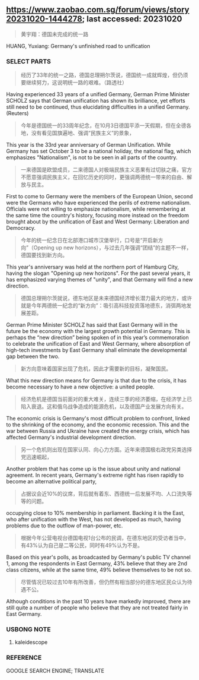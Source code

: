 ## https://www.zaobao.com.sg/forum/views/story20231020-1444278; last accessed: 20231020

> 黄宇翔：德国未完成的统一路

HUANG, Yuxiang: Germany's unfinished road to unification

### SELECT PARTS

> 经历了33年的统一之路，德国总理朔尔茨说，德国统一成就辉煌，但仍须要继续努力，这说明统一路的艰难。（路透社）

Having experienced 33 years of a unified Germany, German Prime Minister SCHOLZ says that German unification has shown its brilliance, yet efforts still need to be continued, thus elucidating difficulties in a unified Germany. (Reuters)

> 今年是德国统一的33周年纪念，在10月3日德国平添一天假期，但在全德各地，没有看见国旗遍地、强调“民族主义”的景象，

This year is the 33rd year anniversary of German Unification. While Germany has set October 3 to be a national holiday, the national flag, which emphasizes "Nationalism", is not to be seen in all parts of the country.

> 一来德国是欧盟成员，二来德国人对极端民族主义恶果有过切肤之痛，官方不愿意强调民族主义，在回忆历史的同时，更强调两德统一带来的自由、解放与民主。

First to come to Germany were the members of the European Union, second were the Germans who have experienced the perils of extreme nationalism. Officials were not willing to emphasize nationalism, while remembering at the same time the country's history, focusing more instead on the freedom brought about by the unification of East and West Germany: Liberation and Democracy.

> 今年的统一纪念日在北部港口城市汉堡举行，口号是“开启新方向”（Opening up new horizons），与过去几年强调“团结”的主题不一样，德国要找到新方向。

This year's anniversary was held at the northern port of Hamburg City, having the slogan "Opening up new horizons". For the past several years, it has emphasized varying themes of "unity", and that Germany will find a new direction.

> 德国总理朔尔茨就说，德东地区是未来德国经济增长潜力最大的地方，或许就是今年两德统一纪念的“新方向”：吸引高科技投资落地德东，消弭两地发展差距。

German Prime Minister SCHOLZ has said that East Germany will in the future be the economy with the largest growth potential in Germany. This is perhaps the “new direction” being spoken of in this year’s commemoration to celebrate the unification of East and West Germany, where absorption of high-tech investments by East Germany shall eliminate the developmental gap between the two.

> 新方向意味着国家出现了危机，因此才需要新的目标，凝聚国民。

What this new direction means for Germany is that due to the crisis, it has become necessary to have a new objective: a united people.   

> 经济危机是德国当前面对的重大难关，连续三季的经济萎缩，在经济学上已陷入衰退。这和俄乌战争造成的能源危机，以及德国产业发展方向有关。

The economic crisis is Germany's most difficult problem to confront, linked to the shrinking of the economy, and the economic recession. This and the war between Russia and Ukraine have created the energy crisis, which has affected Germany's industrial development direction.

> 另一个危机则出现在国家认同、向心力方面。近年来德国极右政党另类选择党迅速崛起，

Another problem that has come up is the issue about unity and national agreement. In recent years, Germany's extreme right has risen rapidly to become an alternative political party,

> 占据议会近10%的议席，背后就有着东、西德统一后发展不均、人口流失等等的问题。

occupying close to 10% membership in parliament. Backing it is the East, who after unification with the West, has not developed as much, having problems due to the outflow of man-power, etc.  

> 根据今年公营电视台德国电视1台公布的民调，在德东地区的受访者当中，有43%认为自己是二等公民，同时有49%认为不是。

Based on this year's polls, as broadcasted by Germany's public TV channel 1, among the respondents in East Germany, 43% believe that they are 2nd class citizens, while at the same time, 49% believe themselves to be not so. 

> 尽管情况已较过去10年有所改善，但仍然有相当部分的德东地区民众认为待遇不公。

Although conditions in the past 10 years have markedly improved, there are still quite a number of people who believe that they are not treated fairly in East Germany.

### USBONG NOTE

1) kaleidescope

### REFERENCE

GOOGLE SEARCH ENGINE; TRANSLATE
